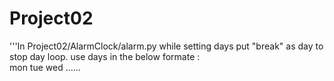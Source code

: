 # Project02
'''In Project02/AlarmClock/alarm.py
    while setting days 
       put "break" as day to stop day loop.
    use days in the below formate :\
     mon
     tue
     wed
     ......
     
